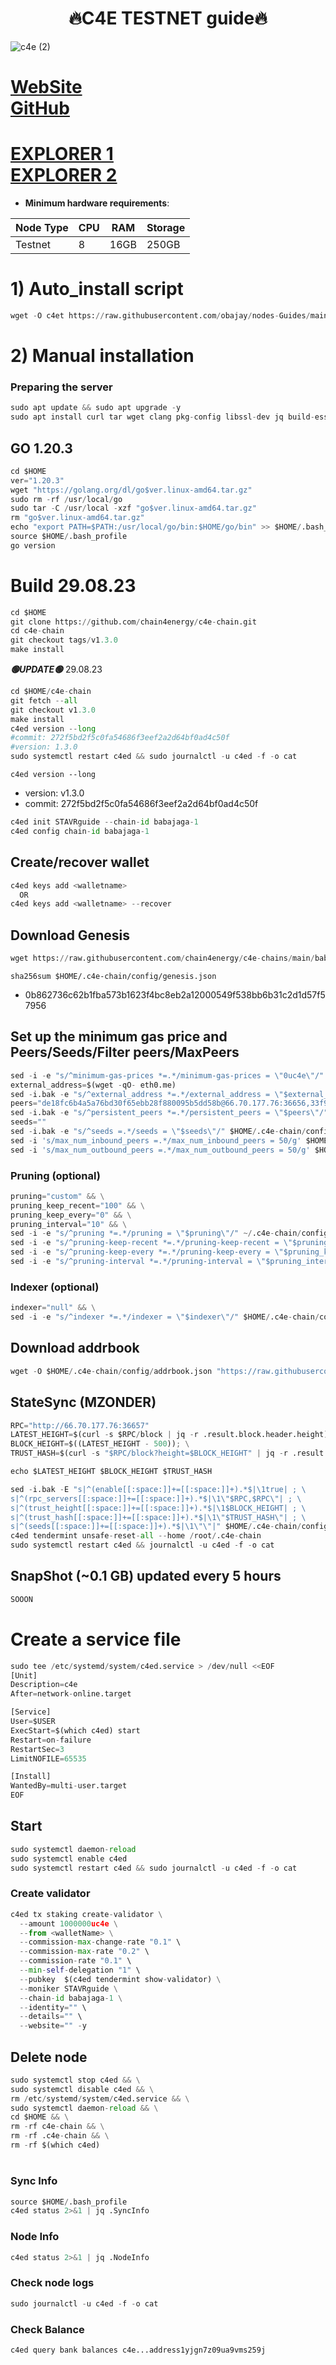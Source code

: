 <h1 align="center"> 🔥C4E TESTNET guide🔥</h1>

![c4e (2)](https://user-images.githubusercontent.com/44331529/216780015-d723d176-ae86-403e-aab6-7d7e6254a144.png)


[WebSite](https://c4e.io/) \
[GitHub](https://github.com/chain4energy/c4e-chain.git)
=
[EXPLORER 1](https://explorer.stavr.tech/C4E-Testnet/staking) \
[EXPLORER 2](https://explorer-testnet.c4e.io/validators)
=

- **Minimum hardware requirements**:

| Node Type |CPU | RAM  | Storage  | 
|-----------|----|------|----------|
| Testnet   |   8| 16GB | 250GB   |


# 1) Auto_install script
```python
wget -O c4et https://raw.githubusercontent.com/obajay/nodes-Guides/main/Projects/C4E/C4E_Testnet/c4et && chmod +x c4et && ./c4et
```

# 2) Manual installation

### Preparing the server

```python
sudo apt update && sudo apt upgrade -y
sudo apt install curl tar wget clang pkg-config libssl-dev jq build-essential bsdmainutils git make ncdu gcc git jq chrony liblz4-tool -y
```

## GO 1.20.3
```python
cd $HOME
ver="1.20.3"
wget "https://golang.org/dl/go$ver.linux-amd64.tar.gz"
sudo rm -rf /usr/local/go
sudo tar -C /usr/local -xzf "go$ver.linux-amd64.tar.gz"
rm "go$ver.linux-amd64.tar.gz"
echo "export PATH=$PATH:/usr/local/go/bin:$HOME/go/bin" >> $HOME/.bash_profile
source $HOME/.bash_profile
go version
```

# Build 29.08.23
```python
cd $HOME
git clone https://github.com/chain4energy/c4e-chain.git
cd c4e-chain
git checkout tags/v1.3.0
make install
```
*******🟢UPDATE🟢******* 29.08.23
```python
cd $HOME/c4e-chain
git fetch --all
git checkout v1.3.0
make install
c4ed version --long
#commit: 272f5bd2f5c0fa54686f3eef2a2d64bf0ad4c50f
#version: 1.3.0
sudo systemctl restart c4ed && sudo journalctl -u c4ed -f -o cat
```

`c4ed version --long`
- version: v1.3.0
- commit: 272f5bd2f5c0fa54686f3eef2a2d64bf0ad4c50f

```python
c4ed init STAVRguide --chain-id babajaga-1
c4ed config chain-id babajaga-1
```    

## Create/recover wallet
```python
c4ed keys add <walletname>
  OR
c4ed keys add <walletname> --recover
```

## Download Genesis
```python
wget https://raw.githubusercontent.com/chain4energy/c4e-chains/main/babajaga-1/genesis.json -O $HOME/.c4e-chain/config/genesis.json
```

`sha256sum $HOME/.c4e-chain/config/genesis.json`
+ 0b862736c62b1fba573b1623f4bc8eb2a12000549f538bb6b31c2d1d57f57956

## Set up the minimum gas price and Peers/Seeds/Filter peers/MaxPeers
```python
sed -i -e "s/^minimum-gas-prices *=.*/minimum-gas-prices = \"0uc4e\"/" $HOME/.c4e-chain/config/app.toml
external_address=$(wget -qO- eth0.me) 
sed -i.bak -e "s/^external_address *=.*/external_address = \"$external_address:26656\"/" $HOME/.c4e-chain/config/config.toml
peers="de18fc6b4a5a76bd30f65ebb28f880095b5dd58b@66.70.177.76:36656,33f90a0ac7e8f48305ea7e64610b789bbbb33224@151.80.19.186:36656"
sed -i.bak -e "s/^persistent_peers *=.*/persistent_peers = \"$peers\"/" $HOME/.c4e-chain/config/config.toml
seeds=""
sed -i.bak -e "s/^seeds =.*/seeds = \"$seeds\"/" $HOME/.c4e-chain/config/config.toml
sed -i 's/max_num_inbound_peers =.*/max_num_inbound_peers = 50/g' $HOME/.c4e-chain/config/config.toml
sed -i 's/max_num_outbound_peers =.*/max_num_outbound_peers = 50/g' $HOME/.c4e-chain/config/config.toml
```

### Pruning (optional)
```python
pruning="custom" && \
pruning_keep_recent="100" && \
pruning_keep_every="0" && \
pruning_interval="10" && \
sed -i -e "s/^pruning *=.*/pruning = \"$pruning\"/" ~/.c4e-chain/config/app.toml && \
sed -i -e "s/^pruning-keep-recent *=.*/pruning-keep-recent = \"$pruning_keep_recent\"/" ~/.c4e-chain/config/app.toml && \
sed -i -e "s/^pruning-keep-every *=.*/pruning-keep-every = \"$pruning_keep_every\"/" ~/.c4e-chain/config/app.toml && \
sed -i -e "s/^pruning-interval *=.*/pruning-interval = \"$pruning_interval\"/" ~/.c4e-chain/config/app.toml
```
### Indexer (optional) 
```python
indexer="null" && \
sed -i -e "s/^indexer *=.*/indexer = \"$indexer\"/" $HOME/.c4e-chain/config/config.toml
```

## Download addrbook
```python
wget -O $HOME/.c4e-chain/config/addrbook.json "https://raw.githubusercontent.com/obajay/nodes-Guides/main/Projects/C4E/C4E_Testnet/addrbook.json"
```
## StateSync (MZONDER)
```python
RPC="http://66.70.177.76:36657"
LATEST_HEIGHT=$(curl -s $RPC/block | jq -r .result.block.header.height); \
BLOCK_HEIGHT=$((LATEST_HEIGHT - 500)); \
TRUST_HASH=$(curl -s "$RPC/block?height=$BLOCK_HEIGHT" | jq -r .result.block_id.hash)

echo $LATEST_HEIGHT $BLOCK_HEIGHT $TRUST_HASH

sed -i.bak -E "s|^(enable[[:space:]]+=[[:space:]]+).*$|\1true| ; \
s|^(rpc_servers[[:space:]]+=[[:space:]]+).*$|\1\"$RPC,$RPC\"| ; \
s|^(trust_height[[:space:]]+=[[:space:]]+).*$|\1$BLOCK_HEIGHT| ; \
s|^(trust_hash[[:space:]]+=[[:space:]]+).*$|\1\"$TRUST_HASH\"| ; \
s|^(seeds[[:space:]]+=[[:space:]]+).*$|\1\"\"|" $HOME/.c4e-chain/config/config.toml
c4ed tendermint unsafe-reset-all --home /root/.c4e-chain
sudo systemctl restart c4ed && journalctl -u c4ed -f -o cat
```
## SnapShot (~0.1 GB) updated every 5 hours
```python
SOOON
```

# Create a service file
```python
sudo tee /etc/systemd/system/c4ed.service > /dev/null <<EOF
[Unit]
Description=c4e
After=network-online.target

[Service]
User=$USER
ExecStart=$(which c4ed) start
Restart=on-failure
RestartSec=3
LimitNOFILE=65535

[Install]
WantedBy=multi-user.target
EOF
```

## Start
```python
sudo systemctl daemon-reload
sudo systemctl enable c4ed
sudo systemctl restart c4ed && sudo journalctl -u c4ed -f -o cat
```

### Create validator
```python
c4ed tx staking create-validator \
  --amount 1000000uc4e \
  --from <walletName> \
  --commission-max-change-rate "0.1" \
  --commission-max-rate "0.2" \
  --commission-rate "0.1" \
  --min-self-delegation "1" \
  --pubkey  $(c4ed tendermint show-validator) \
  --moniker STAVRguide \
  --chain-id babajaga-1 \
  --identity="" \
  --details="" \
  --website="" -y
```

## Delete node
```python
sudo systemctl stop c4ed && \
sudo systemctl disable c4ed && \
rm /etc/systemd/system/c4ed.service && \
sudo systemctl daemon-reload && \
cd $HOME && \
rm -rf c4e-chain && \
rm -rf .c4e-chain && \
rm -rf $(which c4ed)
```
#
### Sync Info
```python
source $HOME/.bash_profile
c4ed status 2>&1 | jq .SyncInfo
```
### Node Info
```python
c4ed status 2>&1 | jq .NodeInfo
```
### Check node logs
```python
sudo journalctl -u c4ed -f -o cat
```
### Check Balance
```python
c4ed query bank balances c4e...address1yjgn7z09ua9vms259j
```
